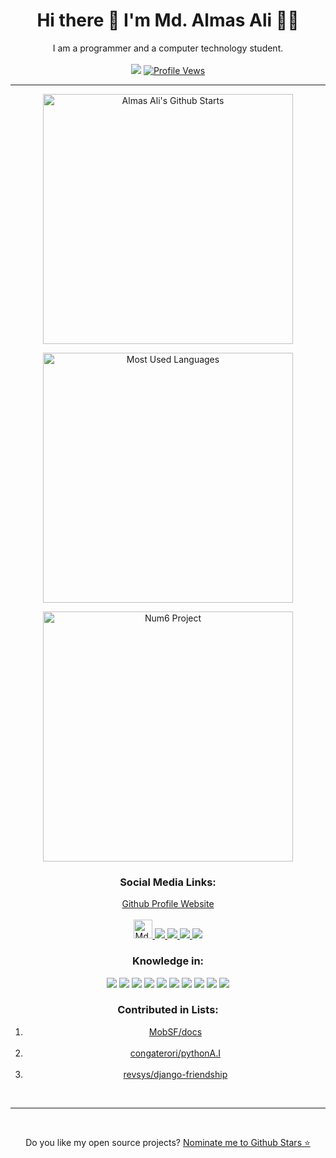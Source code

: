 <p align='center' class="main">
<h1 align='center'>
	Hi there 👋 I'm Md. Almas Ali 👨‍💻
</h1>
<div align="center">I am a programmer and a computer technology student.</div>
<br>
<div align="center">
	<a href="https://hits.seeyoufarm.com" title="Profile Hits"><img
			src="https://hits.seeyoufarm.com/api/count/incr/badge.svg?url=https%3A%2F%2Fgithub.com%2FAlmas-Ali&count_bg=%2379C83D&title_bg=%23555555&icon=github.svg&icon_color=%23E7E7E7&title=Hits&edge_flat=false" /></a>
	<a href="https:/github.com/Almas-Ali"><img src="https://komarev.com/ghpvc/?username=Almas-Ali&color=brightgreen"
			title="Profile Vews"></a>
</div>
<hr>
<div align="center">
	<p align='center'>
		<a href="#"><img
				src="https://github-readme-stats.vercel.app/api?username=Almas-Ali&show_icons=true&include_all_commits=true&theme=chartreuse-dark&cache_seconds=3200"
				width="400" title="Almas Ali's Github Starts"></a>
	</p>
	<p align='center'>
		<a href="#"><img
				src="https://github-readme-stats.anuraghazra1.vercel.app/api/top-langs/?username=Almas-Ali&layout=compact&theme=chartreuse-dark"
				width="400" title="Most Used Languages"></a>
	</p>
	<p align='center'>
		<a href="#"><img
				src="https://github-readme-stats.vercel.app/api/pin/?username=Almas-Ali&repo=num6&theme=vision-friendly-dark"
				width="400" title="Num6 Project"></a>
	</p>
	<h3 align="center"> Social Media Links:</h3>
	<a href="https://Almas-Ali.github.io/Almas-Ali" class="main">Github Profile Website</a><br><br>
</div>
<div align="center">
	<a href="https://dev.to/almasali" class="main">
		<img src="https://d2fltix0v2e0sb.cloudfront.net/dev-badge.svg" alt="Md. Almas Ali's DEV Profile" height="30"
			width="30">
	</a>
	<a href="https://m.me/md.almasali.0" class="main">
		<img src="https://img.shields.io/badge/Messenger-00B2FF?style=for-the-badge&logo=messenger&logoColor=white">
	</a>
	<a href="https://facebook.com/md.almasali.0" class="main">
		<img src="https://img.shields.io/badge/Facebook-1877F2?style=for-the-badge&logo=facebook&logoColor=white">
	</a>
	<a href="https://instagram.com/md.almas.ali" class="main">
		<img src="https://img.shields.io/badge/Instagram-E4405F?style=for-the-badge&logo=instagram&logoColor=white">
	</a>
	<a href="https://github.com/Almas-Ali" class="main">
		<img src="https://img.shields.io/badge/GitHub-100000?style=for-the-badge&logo=github&logoColor=white">
	</a>
</div>

<div align="center">
	<h3>Knowledge in:</h3>
	<img src="https://img.shields.io/badge/Python-3776AB?style=for-the-badge&logo=python&logoColor=white">
	<img src="https://img.shields.io/badge/Flask-000000?style=for-the-badge&logo=flask&logoColor=white">
	<img src="https://img.shields.io/badge/HTML-239120?style=for-the-badge&logo=html5&logoColor=white">
	<img src="https://img.shields.io/badge/CSS-239120?&style=for-the-badge&logo=css3&logoColor=white">
	<img src="https://img.shields.io/badge/C-00599C?style=for-the-badge&logo=c&logoColor=white">
	<img src="https://img.shields.io/badge/PHP-777BB4?style=for-the-badge&logo=php&logoColor=white">
	<img src="https://img.shields.io/badge/Markdown-000000?style=for-the-badge&logo=markdown&logoColor=white">
	<img src="https://img.shields.io/badge/Shell_Script-121011?style=for-the-badge&logo=gnu-bash&logoColor=white">
	<img src="https://img.shields.io/badge/Bootstrap-563D7C?style=for-the-badge&logo=bootstrap&logoColor=white">
	<img src="https://img.shields.io/badge/MySQL-00000F?style=for-the-badge&logo=mysql&logoColor=white">
</div>

<div align="center">
	<h3>Contributed in Lists:</h3>
	<ol align="center">
		<li align="center">
			<a href="https://github.com/MobSF/docs">MobSF/docs</a>
		</li>
		<br />
		<li align="center">
			<a href="https://github.com/congaterori/pythonA.I">congaterori/pythonA.I</a>
		</li>
		<br />
		<li align="center">
			<a href="https://github.com/revsys/django-friendship">revsys/django-friendship</a>
		</li>
	</ol>
</div>

<br />
<hr><br />
<p align='center'>
	Do you like my open source projects? <a href='https://stars.github.com/nominate/'>Nominate me to Github Stars ⭐</a>
</p>
</p>